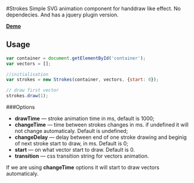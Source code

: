 #Strokes
Simple SVG animation component for handdraw like effect.
No dependecies. And has a jquery plugin version.

**[Demo](http://velocityzen.github.io/strokes)**

## Usage
```js
var container = document.getElementById('container');
var vectors = [];

//initialisation
var strokes = new Strokes(container, vectors, {start: 0});

// draw first vector
strokes.draw(1);

```

###Options
* **drawTime** — stroke animation time in ms, default is 1000;
* **changeTime** — time between strokes changes in ms. if undefined it will not change automaticaly. Default is undefined;
* **changeDelay** — delay between end of one stroke drawing and beginig of next stroke start to draw, in ms. Default is 0;
* **start** — on what vector start to draw. Default is 0.
* **transition** — css transition string for vectors animation.

If we are using **changeTime** options it will start to draw vectors automaticaly.
